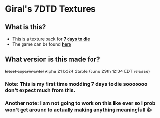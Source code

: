 # Giral's 7DTD Textures

## What is this?
 - This is a texture pack for **[7 days to die](https://7daystodie.fandom.com/wiki/7_Days_to_Die_Wiki "7 Days To Die Fandom")**
 - The game can be found **[here](https://store.steampowered.com/app/251570/7_Days_to_Die/ "Steam page for 7 Days To Die")**

## What version is this made for? 
~~latest experimental~~
Alpha 21 b324 Stable (June 29th 12:34 EDT release)

### Note: This is my first time modding 7 days to die sooooooo don't expect much from this.
### Another note: I am not going to work on this like ever so I prob won't get around to actually making anything meaningfull 👍
